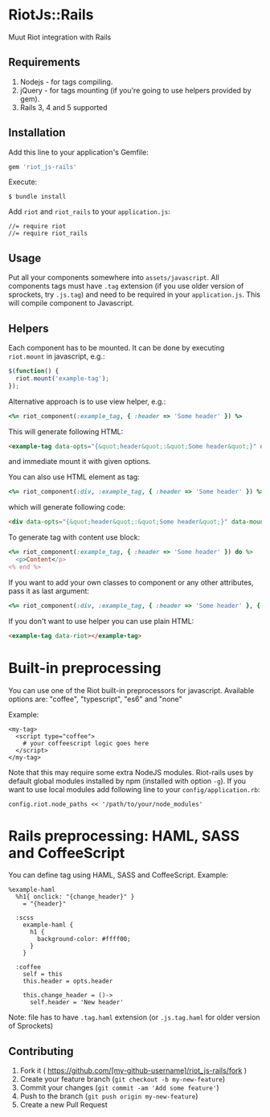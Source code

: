 # RiotJs::Rails

Muut Riot integration with Rails

## Requirements

 1. Nodejs - for tags compiling.
 2. jQuery - for tags mounting (if you're going to use helpers provided by gem).
 3. Rails 3, 4 and 5 supported


## Installation

Add this line to your application's Gemfile:

```ruby
gem 'riot_js-rails'
```

Execute:

    $ bundle install

Add ```riot``` and ```riot_rails``` to your ```application.js```:
```
//= require riot
//= require riot_rails
```

## Usage

Put all your components somewhere into ```assets/javascript```. All components tags must have ```.tag``` extension (if you use older version of sprockets, try ```.js.tag```) and need to be required in your ```application.js```. This will compile component to Javascript.


## Helpers

Each component has to be mounted. It can be done by executing ```riot.mount``` in javascript, e.g.:
```javascript
$(function() {
  riot.mount('example-tag');
});
```


Alternative approach is to use view helper, e.g.:

```ruby
<%= riot_component(:example_tag, { :header => 'Some header' }) %>
```
This will generate following HTML:
```html
<example-tag data-opts="{&quot;header&quot;:&quot;Some header&quot;}" data-mount></example-tag>
```
and immediate mount it with given options.

You can also use HTML element as tag:
```ruby
<%= riot_component(:div, :example_tag, { :header => 'Some header' }) %>
```
which will generate following code:
```html
<div data-opts="{&quot;header&quot;:&quot;Some header&quot;}" data-mount riot-tag="example-tag"></div>
```

To generate tag with content use block:
```ruby
<%= riot_component(:example_tag, { :header => 'Some header' }) do %>
  <p>Content</p>
<% end %>
```

If you want to add your own classes to component or any other attributes, pass it as last argument:
```ruby
<%= riot_component(:div, :example_tag, { :header => 'Some header' }, { class: 'my-class' }) %>
```

If you don't want to use helper you can use plain HTML:
```html
<example-tag data-riot></example-tag>
```

# Built-in preprocessing

You can use one of the Riot built-in preprocessors for javascript.
Available options are: "coffee", "typescript", "es6" and "none"

Example:
```
<my-tag>
  <script type="coffee">
    # your coffeescript logic goes here
  </script>
</my-tag>
```

Note that this may require some extra NodeJS modules. Riot-rails uses by default global modules installed by npm (installed with option ```-g```).
If you want to use local modules add following line to your ```config/application.rb```:
```
config.riot.node_paths << '/path/to/your/node_modules'
```

# Rails preprocessing: HAML, SASS and CoffeeScript

You can define tag using HAML, SASS and CoffeeScript. Example:
```haml
%example-haml
  %h1{ onclick: "{change_header}" }
    = "{header}"

  :scss
    example-haml {
      h1 {
        background-color: #ffff00;
      }
    }

  :coffee
    self = this
    this.header = opts.header

    this.change_header = ()->
      self.header = 'New header'
```

Note: file has to have ```.tag.haml``` extension (or ```.js.tag.haml``` for older version of Sprockets)

## Contributing

1. Fork it ( https://github.com/[my-github-username]/riot_js-rails/fork )
2. Create your feature branch (`git checkout -b my-new-feature`)
3. Commit your changes (`git commit -am 'Add some feature'`)
4. Push to the branch (`git push origin my-new-feature`)
5. Create a new Pull Request
